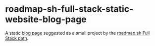 # roadmap-sh-full-stack-static-website-blog-page
A static [blog page](https://www.figma.com/file/nh0V05z3NB87ue9v5PcO3R/writings.dev?type=design&node-id=0%3A1&t=2iQplaIojU3ydAfW-1) suggested as a small project by the [roadmap.sh Full Stack path](https://roadmap.sh/full-stack).
